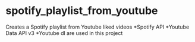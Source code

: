 # spotify_playlist_from_youtube
Creates a Spotify playlist from Youtube liked videos
*Spotify API
*Youtube Data API v3
*Youtube dl
are used in this project
